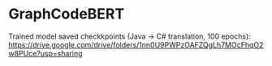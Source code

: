 # GraphCodeBERT
Trained model saved checkkpoints (Java -> C# translation, 100 epochs): https://drive.google.com/drive/folders/1nn0U9PWPzOAFZQgLh7MOcFhqO2w8PUce?usp=sharing
